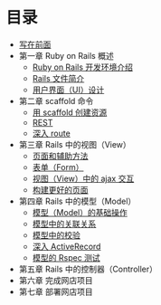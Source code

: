 # 目录

* [写在前面](README.md)
* 第一章 Ruby on Rails 概述
   * [Ruby on Rails 开发环境介绍](Chapter_1/1.1.md)
   * [Rails 文件简介](Chapter_1/1.2.md)
   * [用户界面（UI）设计](Chapter_1/1.3.md)
* 第二章 scaffold 命令
   * [用 scaffold 创建资源](Chapter_2/2.1.md)
   * [REST](Chapter_2/2.2.md)
   * [深入 route](Chapter_2/2.3.md)
* 第三章 Rails 中的视图（View）
   * [页面和辅助方法](Chapter_3/3.1.md)
   * [表单（Form）](Chapter_3/3.2.md)
   * [视图（View）中的 ajax 交互](Chapter_3/3.3.md)
   * [构建更好的页面](Chapter_3/3.4.md)
* 第四章 Rails 中的模型（Model）
   * [模型（Model）的基础操作](Chapter_4/4.1.md)
   * [模型中的关联关系](Chapter_4/4.2.md)
   * [模型中的校验](Chapter_4/4.3.md)
   * [深入 ActiveRecord](Chapter_4/4.4.md)
   * [模型的 Rspec 测试](Chapter_4/4.5.md)
* 第五章 Rails 中的控制器（Controller）
* 第六章 完成网店项目
* 第七章 部署网店项目

